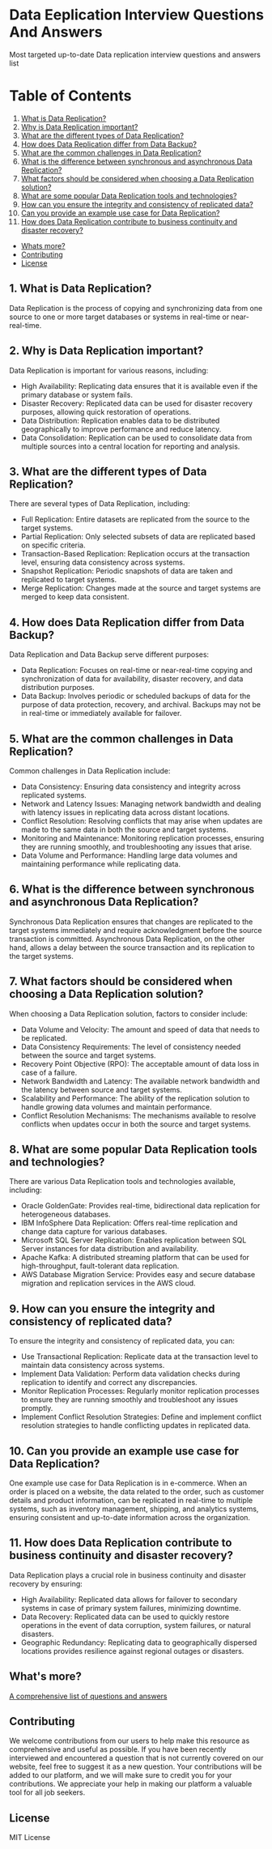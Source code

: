 # Data Eeplication Interview Questions And Answers

Most targeted up-to-date Data replication interview questions and answers list

# Table of Contents

1. [What is Data Replication?](#1-what-is-data-replication)
2. [Why is Data Replication important?](#2-why-is-data-replication-important)
3. [What are the different types of Data Replication?](#3-what-are-the-different-types-of-data-replication)
4. [How does Data Replication differ from Data Backup?](#4-how-does-data-replication-differ-from-data-backup)
5. [What are the common challenges in Data Replication?](#5-what-are-the-common-challenges-in-data-replication)
6. [What is the difference between synchronous and asynchronous Data Replication?](#6-what-is-the-difference-between-synchronous-and-asynchronous-data-replication)
7. [What factors should be considered when choosing a Data Replication solution?](#7-what-factors-should-be-considered-when-choosing-a-data-replication-solution)
8. [What are some popular Data Replication tools and technologies?](#8-what-are-some-popular-data-replication-tools-and-technologies)
9. [How can you ensure the integrity and consistency of replicated data?](#9-how-can-you-ensure-the-integrity-and-consistency-of-replicated-data)
10. [Can you provide an example use case for Data Replication?](#10-can-you-provide-an-example-use-case-for-data-replication)
11. [How does Data Replication contribute to business continuity and disaster recovery?](#11-how-does-data-replication-contribute-to-business-continuity-and-disaster-recovery)
- [Whats more?](#whats-more)
- [Contributing](#contributing)
- [License](#license)

## 1. What is Data Replication?

Data Replication is the process of copying and synchronizing data from one source to one or more target databases or systems in real-time or near-real-time.

## 2. Why is Data Replication important?

Data Replication is important for various reasons, including:

- High Availability: Replicating data ensures that it is available even if the primary database or system fails.
- Disaster Recovery: Replicated data can be used for disaster recovery purposes, allowing quick restoration of operations.
- Data Distribution: Replication enables data to be distributed geographically to improve performance and reduce latency.
- Data Consolidation: Replication can be used to consolidate data from multiple sources into a central location for reporting and analysis.

## 3. What are the different types of Data Replication?

There are several types of Data Replication, including:

- Full Replication: Entire datasets are replicated from the source to the target systems.
- Partial Replication: Only selected subsets of data are replicated based on specific criteria.
- Transaction-Based Replication: Replication occurs at the transaction level, ensuring data consistency across systems.
- Snapshot Replication: Periodic snapshots of data are taken and replicated to target systems.
- Merge Replication: Changes made at the source and target systems are merged to keep data consistent.

## 4. How does Data Replication differ from Data Backup?

Data Replication and Data Backup serve different purposes:

- Data Replication: Focuses on real-time or near-real-time copying and synchronization of data for availability, disaster recovery, and data distribution purposes.
- Data Backup: Involves periodic or scheduled backups of data for the purpose of data protection, recovery, and archival. Backups may not be in real-time or immediately available for failover.

## 5. What are the common challenges in Data Replication?

Common challenges in Data Replication include:

- Data Consistency: Ensuring data consistency and integrity across replicated systems.
- Network and Latency Issues: Managing network bandwidth and dealing with latency issues in replicating data across distant locations.
- Conflict Resolution: Resolving conflicts that may arise when updates are made to the same data in both the source and target systems.
- Monitoring and Maintenance: Monitoring replication processes, ensuring they are running smoothly, and troubleshooting any issues that arise.
- Data Volume and Performance: Handling large data volumes and maintaining performance while replicating data.

## 6. What is the difference between synchronous and asynchronous Data Replication?

Synchronous Data Replication ensures that changes are replicated to the target systems immediately and require acknowledgment before the source transaction is committed. Asynchronous Data Replication, on the other hand, allows a delay between the source transaction and its replication to the target systems.

## 7. What factors should be considered when choosing a Data Replication solution?

When choosing a Data Replication solution, factors to consider include:

- Data Volume and Velocity: The amount and speed of data that needs to be replicated.
- Data Consistency Requirements: The level of consistency needed between the source and target systems.
- Recovery Point Objective (RPO): The acceptable amount of data loss in case of a failure.
- Network Bandwidth and Latency: The available network bandwidth and the latency between source and target systems.
- Scalability and Performance: The ability of the replication solution to handle growing data volumes and maintain performance.
- Conflict Resolution Mechanisms: The mechanisms available to resolve conflicts when updates occur in both the source and target systems.

## 8. What are some popular Data Replication tools and technologies?

There are various Data Replication tools and technologies available, including:

- Oracle GoldenGate: Provides real-time, bidirectional data replication for heterogeneous databases.
- IBM InfoSphere Data Replication: Offers real-time replication and change data capture for various databases.
- Microsoft SQL Server Replication: Enables replication between SQL Server instances for data distribution and availability.
- Apache Kafka: A distributed streaming platform that can be used for high-throughput, fault-tolerant data replication.
- AWS Database Migration Service: Provides easy and secure database migration and replication services in the AWS cloud.

## 9. How can you ensure the integrity and consistency of replicated data?

To ensure the integrity and consistency of replicated data, you can:

- Use Transactional Replication: Replicate data at the transaction level to maintain data consistency across systems.
- Implement Data Validation: Perform data validation checks during replication to identify and correct any discrepancies.
- Monitor Replication Processes: Regularly monitor replication processes to ensure they are running smoothly and troubleshoot any issues promptly.
- Implement Conflict Resolution Strategies: Define and implement conflict resolution strategies to handle conflicting updates in replicated data.

## 10. Can you provide an example use case for Data Replication?

One example use case for Data Replication is in e-commerce. When an order is placed on a website, the data related to the order, such as customer details and product information, can be replicated in real-time to multiple systems, such as inventory management, shipping, and analytics systems, ensuring consistent and up-to-date information across the organization.

## 11. How does Data Replication contribute to business continuity and disaster recovery?

Data Replication plays a crucial role in business continuity and disaster recovery by ensuring:

- High Availability: Replicated data allows for failover to secondary systems in case of primary system failures, minimizing downtime.
- Data Recovery: Replicated data can be used to quickly restore operations in the event of data corruption, system failures, or natural disasters.
- Geographic Redundancy: Replicating data to geographically dispersed locations provides resilience against regional outages or disasters.

## What's more?
<a href="https://interviewplus.ai/database-administration/data-replication/questions">A comprehensive list of questions and answers</a>

## Contributing
We welcome contributions from our users to help make this resource as comprehensive and useful as possible. If you have been recently interviewed and encountered a question that is not currently covered on our website, feel free to suggest it as a new question. Your contributions will be added to our platform, and we will make sure to credit you for your contributions. We appreciate your help in making our platform a valuable tool for all job seekers.

## License
MIT License
